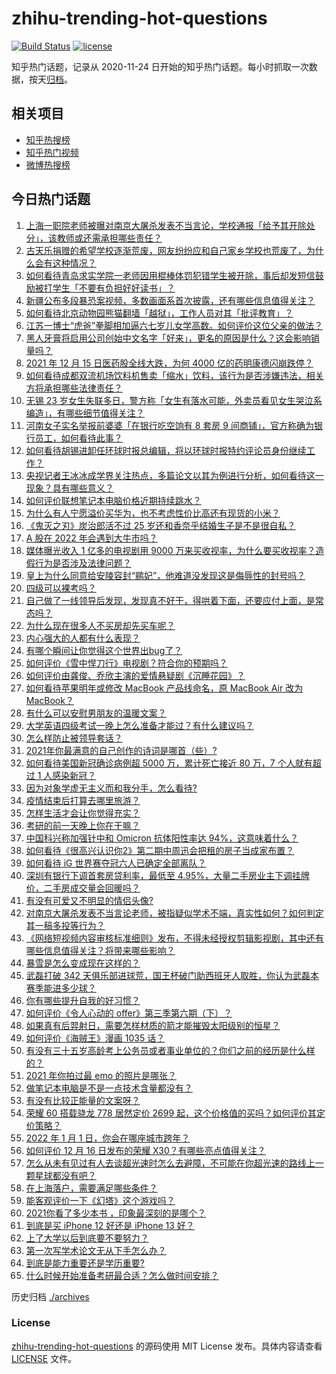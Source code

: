 # zhihu-trending-hot-questions

[![Build Status](https://github.com/justjavac/zhihu-trending-hot-questions/workflows/ci/badge.svg?branch=master)](https://github.com/justjavac/zhihu-trending-hot-questions/actions)
[![license](https://img.shields.io/github/license/justjavac/zhihu-trending-hot-questions)](https://github.com/justjavac/zhihu-trending-hot-questions/blob/master/LICENSE)

知乎热门话题，记录从 2020-11-24 日开始的知乎热门话题。每小时抓取一次数据，按天[归档](./archives)。

## 相关项目

- [知乎热搜榜](https://github.com/justjavac/zhihu-trending-top-search)
- [知乎热门视频](https://github.com/justjavac/zhihu-trending-hot-video)
- [微博热搜榜](https://github.com/justjavac/weibo-trending-hot-search)

## 今日热门话题

<!-- BEGIN -->
<!-- 最后更新时间 Fri Dec 17 2021 01:13:53 GMT+0800 (China Standard Time) -->

1. [上海一职院老师被曝对南京大屠杀发表不当言论，学校通报「给予其开除处分」，该教师或还需承担哪些责任？](https://www.zhihu.com/question/506361711)
1. [古天乐捐赠的希望学校逐渐荒废，网友纷纷应和自己家乡学校也荒废了，为什么会有这种情况？](https://www.zhihu.com/question/506176235)
1. [如何看待青岛求实学院一老师因用棍棒体罚犯错学生被开除，事后却发短信鼓励被打学生「不要有负担好好读书」？](https://www.zhihu.com/question/505059742)
1. [新疆公布多段暴恐案视频，多数画面系首次披露，还有哪些信息值得关注？](https://www.zhihu.com/question/505894448)
1. [如何看待北京动物园熊猫翻墙「越狱」，工作人员对其「批评教育」？](https://www.zhihu.com/question/506267595)
1. [江苏一博士“虎爸”拳脚相加逼六七岁儿女学高数。如何评价这位父亲的做法？](https://www.zhihu.com/question/506109818)
1. [黑人牙膏将启用公司创始中文名字「好来」，更名的原因是什么？这会影响销量吗？](https://www.zhihu.com/question/506080178)
1. [2021 年 12 月 15 日医药股全线大跌，为何 4000 亿的药明康德闪崩跌停？](https://www.zhihu.com/question/506239888)
1. [如何看待成都双流机场饮料机售卖「缩水」饮料，该行为是否涉嫌违法，相关方将承担哪些法律责任？](https://www.zhihu.com/question/506390531)
1. [无锡 23 岁女生失联多日，警方称「女生有落水可能，外卖员看见女生哭泣系编造」，有哪些细节值得关注？](https://www.zhihu.com/question/506416671)
1. [河南女子实名举报前婆婆「在银行吃空饷有 8 套房 9 间商铺」，官方称确为银行员工，如何看待此事？](https://www.zhihu.com/question/506206026)
1. [如何看待胡锡进卸任环球时报总编辑，将以环球时报特约评论员身份继续工作？](https://www.zhihu.com/question/506413204)
1. [央视记者王冰冰成学界关注热点，多篇论文以其为例进行分析，如何看待这一现象？具有哪些意义？](https://www.zhihu.com/question/505933473)
1. [如何评价联想笔记本电脑价格近期持续跳水？](https://www.zhihu.com/question/505139385)
1. [为什么有人宁愿溢价买华为，也不考虑性价比高还有现货的小米？](https://www.zhihu.com/question/503723818)
1. [《鬼灭之刃》炭治郎活不过 25 岁还和香奈乎结婚生子是不是很自私？](https://www.zhihu.com/question/441946476)
1. [A 股在 2022 年会遇到大牛市吗？](https://www.zhihu.com/question/496285770)
1. [媒体曝光收入 1 亿多的电视剧用 9000 万来买收视率，为什么要买收视率？造假行为是否涉及法律问题？](https://www.zhihu.com/question/506171562)
1. [皇上为什么同意给安陵容封“鹂妃”，他难道没发现这是侮辱性的封号吗？](https://www.zhihu.com/question/335556545)
1. [四级可以裸考吗？](https://www.zhihu.com/question/454802005)
1. [自己做了一线领导后发现，发现真不好干，得哄着下面，还要应付上面，是常态吗？](https://www.zhihu.com/question/506316955)
1. [为什么现在很多人不买房却先买车呢？](https://www.zhihu.com/question/494247479)
1. [内心强大的人都有什么表现？](https://www.zhihu.com/question/355778275)
1. [有哪个瞬间让你觉得这个世界出bug了？](https://www.zhihu.com/question/278294552)
1. [如何评价《雪中悍刀行》电视剧？符合你的预期吗？](https://www.zhihu.com/question/506304692)
1. [如何评价由龚俊、乔欣主演的爱情悬疑剧《沉睡花园》？](https://www.zhihu.com/question/504719423)
1. [如何看待苹果明年或修改 MacBook 产品线命名，原 MacBook Air 改为 MacBook？](https://www.zhihu.com/question/505689614)
1. [有什么可以安慰男朋友的温暖文案？](https://www.zhihu.com/question/451064358)
1. [大学英语四级考试一晚上怎么准备才能过？有什么建议吗？](https://www.zhihu.com/question/360759673)
1. [怎么样防止被领导套话？](https://www.zhihu.com/question/486267940)
1. [2021年你最满意的自己创作的诗词是哪首（些）?](https://www.zhihu.com/question/506343353)
1. [如何看待美国新冠确诊病例超 5000 万，累计死亡接近 80 万，7 个人就有超过 1 人感染新冠？](https://www.zhihu.com/question/505989630)
1. [因为对象学虚无主义而和我分手，怎么看待?](https://www.zhihu.com/question/505416979)
1. [疫情结束后打算去哪里旅游？](https://www.zhihu.com/question/499914007)
1. [怎样生活才会让你觉得充实？](https://www.zhihu.com/question/504214381)
1. [考研的前一天晚上你在干嘛？](https://www.zhihu.com/question/362092769)
1. [中国科兴称加强针中和 Omicron 抗体阳性率达 94%，这意味着什么？](https://www.zhihu.com/question/506244284)
1. [如何看待《很高兴认识你2》第二期中周迅会把租的房子当成家布置？](https://www.zhihu.com/question/506193946)
1. [如何看待 iG 世界赛夺冠六人已确定全部离队？](https://www.zhihu.com/question/506165127)
1. [深圳有银行下调首套房贷利率，最低至 4.95%，大量二手房业主下调挂牌价，二手房成交量会回暖吗？](https://www.zhihu.com/question/506055350)
1. [有没有可爱又不明显的情侣头像?](https://www.zhihu.com/question/347976724)
1. [对南京大屠杀发表不当言论老师，被指疑似学术不端，真实性如何？如何判定其一稿多投等行为？](https://www.zhihu.com/question/506412644)
1. [《网络短视频内容审核标准细则》发布，不得未经授权剪辑影视剧，其中还有哪些信息值得关注？将带来哪些影响？](https://www.zhihu.com/question/506309325)
1. [暴雪是怎么变成现在这样的？](https://www.zhihu.com/question/495070369)
1. [武磊打破 342 天俱乐部进球荒，国王杯破门助西班牙人取胜，你认为武磊本赛季能进多少球？](https://www.zhihu.com/question/506131639)
1. [你有哪些提升自我的好习惯？](https://www.zhihu.com/question/362989562)
1. [如何评价《令人心动的 offer》第三季第六期（下）？](https://www.zhihu.com/question/505446147)
1. [如果真有后羿射日，需要怎样材质的箭才能摧毁太阳级别的恒星？](https://www.zhihu.com/question/497707055)
1. [如何评价《海贼王》漫画 1035 话？](https://www.zhihu.com/question/506055968)
1. [有没有三十五岁高龄考上公务员或者事业单位的？你们之前的经历是什么样的？](https://www.zhihu.com/question/278552649)
1. [2021 年你拍过最 emo 的照片是哪张？](https://www.zhihu.com/question/505047679)
1. [做笔记本电脑是不是一点技术含量都没有？](https://www.zhihu.com/question/506343024)
1. [有没有比较正能量的文案呀？](https://www.zhihu.com/question/505126844)
1. [荣耀 60 搭载骁龙 778 居然定价 2699 起，这个价格值的买吗？如何评价其定价策略？](https://www.zhihu.com/question/503156430)
1. [2022 年 1 月 1 日，你会在哪座城市跨年？](https://www.zhihu.com/question/503110957)
1. [如何评价 12 月 16 日发布的荣耀 X30？有哪些亮点值得关注？](https://www.zhihu.com/question/506387208)
1. [怎么从未有见过有人去谈超光速时怎么去避障，不可能在你超光速的路线上一颗星球都没有吧？](https://www.zhihu.com/question/505204088)
1. [在上海落户，需要满足哪些条件？](https://www.zhihu.com/question/288155190)
1. [能客观评价一下《幻塔》这个游戏吗？](https://www.zhihu.com/question/441381702)
1. [2021你看了多少本书 ，印象最深刻的是哪个？](https://www.zhihu.com/question/505427968)
1. [到底是买 iPhone 12 好还是 iPhone 13 好？](https://www.zhihu.com/question/487108113)
1. [上了大学以后到底要不要努力？](https://www.zhihu.com/question/506094972)
1. [第一次写学术论文无从下手怎么办？](https://www.zhihu.com/question/20829666)
1. [到底是能力重要还是学历重要?](https://www.zhihu.com/question/505708952)
1. [什么时候开始准备考研最合适？怎么做时间安排？](https://www.zhihu.com/question/20063696)

<!-- END -->

历史归档 [./archives](./archives)

### License

[zhihu-trending-hot-questions](https://github.com/justjavac/zhihu-trending-hot-questions)
的源码使用 MIT License 发布。具体内容请查看 [LICENSE](./LICENSE) 文件。
